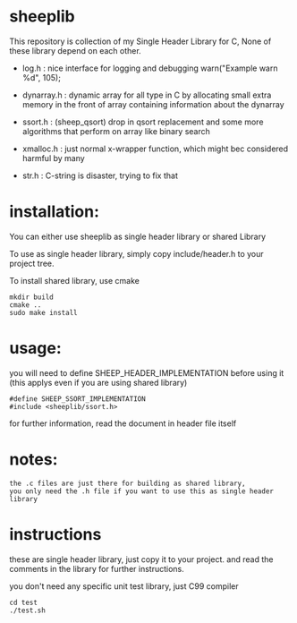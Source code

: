 # sheeplib

This repository is collection of my Single Header Library for C,
None of these library depend on each other.

- log.h
    : nice interface for logging and debugging
    warn("Example warn %d", 105);
        
- dynarray.h 
    : dynamic array for all type in C
    by allocating small extra memory in the 
    front of array containing information
    about the dynarray

- ssort.h 
    : (sheep_qsort) drop in qsort replacement
      and some more algorithms that perform on array
      like binary search

- xmalloc.h 
    : just normal x-wrapper function,
    which might bec considered harmful by many

- str.h 
    : C-string is disaster, trying to fix that

# installation:

You can either use sheeplib as single header library or shared Library

To use as single header library, simply copy
include/header.h to your project tree.

To install shared library, use cmake

    mkdir build
    cmake ..
    sudo make install

# usage:

you will need to define SHEEP_HEADER_IMPLEMENTATION before using it
(this applys even if you are using shared library)

    #define SHEEP_SSORT_IMPLEMENTATION
    #include <sheeplib/ssort.h>

for further information, read the document in header file itself

# notes:
    the .c files are just there for building as shared library,
    you only need the .h file if you want to use this as single header library

# instructions

these are single header library, just copy it to your project.
and read the comments in the library for further instructions.

you don't need any specific unit test library, just C99 compiler

    cd test
    ./test.sh


